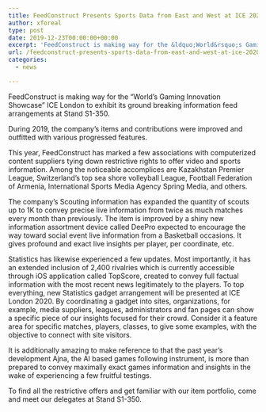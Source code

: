 ```yaml
---
title: FeedConstruct Presents Sports Data from East and West at ICE 2020
author: xforeal 
type: post
date: 2019-12-23T00:00:00+00:00
excerpt: 'FeedConstruct is making way for the &ldquo;World&rsquo;s Gaming Innovation Showcase&rdquo; ICE London to exhibit its ground breaking information feed arrangements at Stand S1-350'
url: /feedconstruct-presents-sports-data-from-east-and-west-at-ice-2020/
categories:
  - news

---
```

FeedConstruct is making way for the &ldquo;World&rsquo;s Gaming Innovation Showcase&rdquo; ICE London to exhibit its ground breaking information feed arrangements at Stand S1-350.&nbsp;

During 2019, the company&rsquo;s items and contributions were improved and outfitted with various progressed features.&nbsp;

This year, FeedConstruct has marked a few associations with computerized content suppliers tying down restrictive rights to offer video and sports information. Among the noticeable accomplices are Kazakhstan Premier League, Switzerland&rsquo;s top sea shore volleyball League, Football Federation of Armenia, International Sports Media Agency Spring Media, and others.&nbsp;

The company&rsquo;s Scouting information has expanded the quantity of scouts up to 1K to convey precise live information from twice as much matches every month than previously. The item is improved by a shiny new information assortment device called DeePro expected to encourage the way toward social event live information from a Basketball occasions. It gives profound and exact live insights per player, per coordinate, etc.&nbsp;

Statistics has likewise experienced a few updates. Most importantly, it has an extended inclusion of 2,400 rivalries which is currently accessible through iOS application called TopScore, created to convey full factual information with the most recent news legitimately to the players. To top everything, new Statistics gadget arrangement will be presented at ICE London 2020. By coordinating a gadget into sites, organizations, for example, media suppliers, leagues, administrators and fan pages can show a specific piece of our insights focused for their crowd. Consider it a feature area for specific matches, players, classes, to give some examples, with the objective to connect with site visitors.

It is additionally amazing to make reference to that the past year&rsquo;s development Ajna, the AI based games following instrument, is more than prepared to convey maximally exact games information and insights in the wake of experiencing a few fruitful testings.&nbsp;

To find all the restrictive offers and get familiar with our item portfolio, come and meet our delegates at Stand S1-350.&nbsp;